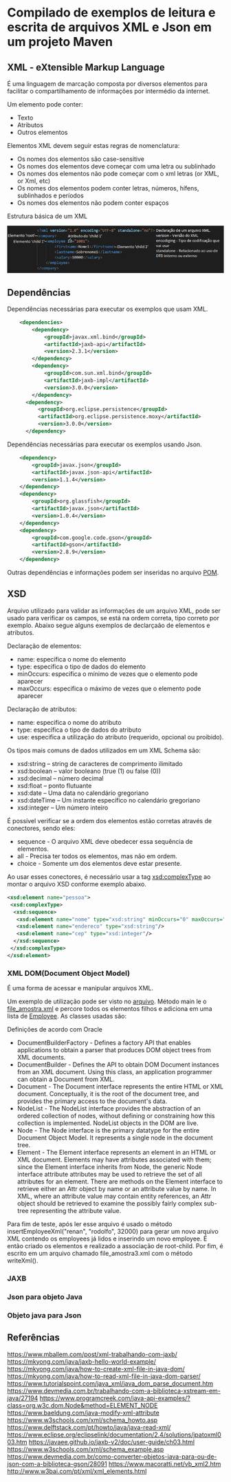# Compilado de exemplos de leitura e escrita de arquivos XML e Json em um projeto Maven


## XML - eXtensible Markup Language

É uma linguagem de marcação composta por diversos elementos para facilitar o compartilhamento de informações por intermédio da internet.

Um elemento pode conter:
* Texto
* Atributos
* Outros elementos


Elementos XML devem seguir estas regras de nomenclatura:
* Os nomes dos elementos são case-sensitive
* Os nomes dos elementos deve começar com uma letra ou  sublinhado
* Os nomes dos elementos não pode começar com o xml letras (or XML, or Xml, etc)
* Os nomes dos elementos podem conter letras, números, hífens, sublinhados e períodos
* Os nomes dos elementos não podem conter espaços
  
Estrutura básica de um XML

![](src/main/resources/xml.png)

## Dependências 

Dependências necessárias para executar os exemplos que usam XML.

```xml
    <dependencies>
        <dependency>
            <groupId>javax.xml.bind</groupId>
            <artifactId>jaxb-api</artifactId>
            <version>2.3.1</version>
        </dependency>
        <dependency>
            <groupId>com.sun.xml.bind</groupId>
            <artifactId>jaxb-impl</artifactId>
            <version>3.0.0</version>
        </dependency>
	  <dependency>
	      <groupId>org.eclipse.persistence</groupId>
	      <artifactId>org.eclipse.persistence.moxy</artifactId>
	      <version>3.0.0</version>
	  </dependency> 
```

Dependências necessárias para executar os exemplos usando Json.

```xml
	<dependency>
	    <groupId>javax.json</groupId>
	    <artifactId>javax.json-api</artifactId>
	    <version>1.1.4</version>
	</dependency>	    
	<dependency>
	    <groupId>org.glassfish</groupId>
	    <artifactId>javax.json</artifactId>
	    <version>1.0.4</version>
	</dependency>	  
	<dependency>
	    <groupId>com.google.code.gson</groupId>
	    <artifactId>gson</artifactId>
	    <version>2.8.9</version>
	</dependency>	
```  

Outras dependências e informações podem ser inseridas no arquivo [POM](src/../pom.xml).


## XSD

Arquivo utilizado para validar as informações de um arquivo XML, pode ser usado para verificar os campos, se está na ordem correta, tipo correto por exemplo. Abaixo segue alguns exemplos de declarçaão de elementos e atributos.

Declaração de elementos:
* name: especifica o nome do elemento
* type: especifica o tipo de dados do elemento
* minOccurs: especifica o mínimo de vezes que o elemento pode aparecer
* maxOccurs: especifica o máximo de vezes que o elemento pode aparecer

Declaração de atributos:
* name: especifica o nome do atributo
* type: especifica o tipo de dados do atributo
* use: especifica a utilização do atributo (requerido, opcional ou proibido).


Os tipos mais comuns de dados utilizados em um XML Schema são:

* xsd:string – string de caracteres de comprimento ilimitado
* xsd:boolean – valor booleano (true (1) ou false (0))
* xsd:decimal – número decimal
* xsd:float – ponto flutuante
* xsd:date – Uma data no calendário gregoriano
* xsd:dateTime – Um instante específico no calendário gregoriano
* xsd:integer – Um número inteiro

É possível verificar se a ordem dos elementos estão corretas através de conectores, sendo eles:

* sequence - O arquivo XML deve obedecer essa sequência de elementos.
* all - Precisa ter todos os elementos, mas não em ordem.
* choice - Somente um dos elementos deve estar presente.

Ao usar esses conectores, é necessário usar a tag <xsd:complexType> ao montar o arquivo XSD conforme exemplo abaixo.

```xml
<xsd:element name="pessoa">
 <xsd:complexType>
  <xsd:sequence>
   <xsd:element name="nome" type="xsd:string" minOccurs="0" maxOccurs="1"/>
   <xsd:element name="endereco" type="xsd:string"/>
   <xsd:element name="cep" type="xsd:integer"/>
  </xsd:sequence>
 </xsd:complexType>
</xsd:element>
```

### XML DOM(Document Object Model)

É uma forma de acessar e manipular arquivos XML.

Um exemplo de utilização pode ser visto no [arquivo](src\main\java\DOMParser\XmlPOJODOM.java). Método main le o [file_amostra.xml](src\main\resources\file_amostra.xml) e percore todos os elementos filhos e adiciona em uma lista de [Employee](src\main\java\DOMParser\Employee.java). As classes usadas são:

Definições de acordo com Oracle
* DocumentBuilderFactory - Defines a factory API that enables applications to obtain a parser that produces DOM object trees from XML documents.
* DocumentBuilder -  Defines the API to obtain DOM Document instances from an XML document. Using this class, an application programmer can obtain a Document from XML.
* Document - The Document interface represents the entire HTML or XML document. Conceptually, it is the root of the document tree, and provides the primary access to the document's data.
* NodeList - The NodeList interface provides the abstraction of an ordered collection of nodes, without defining or constraining how this collection is implemented. NodeList objects in the DOM are live.
* Node - The Node interface is the primary datatype for the entire Document Object Model. It represents a single node in the document tree.
* Element - The Element interface represents an element in an HTML or XML document. Elements may have attributes associated with them; since the Element interface inherits from Node, the generic Node interface attribute attributes may be used to retrieve the set of all attributes for an element. There are methods on the Element interface to retrieve either an Attr object by name or an attribute value by name. In XML, where an attribute value may contain entity references, an Attr object should be retrieved to examine the possibly fairly complex sub-tree representing the attribute value. 

Para fim de teste, após ler esse arquivo é usado o método insertEmployeeXml("renan", "rodolfo", 32000) para gerar um novo arquivo XML contendo os employees já lidos e inserindo um novo employee. É então criado os elementos e realizado a associação de root-child. Por fim, é escrito em um arquivo chamado file_amostra3.xml com o método writeXml().


### JAXB

  
### Json para objeto Java


### Objeto java para Json


## Referências

https://www.mballem.com/post/xml-trabalhando-com-jaxb/
https://mkyong.com/java/jaxb-hello-world-example/
https://mkyong.com/java/how-to-create-xml-file-in-java-dom/ https://mkyong.com/java/how-to-read-xml-file-in-java-dom-parser/ https://www.tutorialspoint.com/java_xml/java_dom_parse_document.htm https://www.devmedia.com.br/trabalhando-com-a-biblioteca-xstream-em-java/27194 https://www.programcreek.com/java-api-examples/?class=org.w3c.dom.Node&method=ELEMENT_NODE https://www.baeldung.com/java-modify-xml-attribute https://www.w3schools.com/xml/schema_howto.asp https://www.delftstack.com/pt/howto/java/java-read-xml/ https://www.eclipse.org/eclipselink/documentation/2.4/solutions/jpatoxml003.htm
https://javaee.github.io/jaxb-v2/doc/user-guide/ch03.html
https://www.w3schools.com/xml/schema_example.asp
https://www.devmedia.com.br/como-converter-objetos-java-para-ou-de-json-com-a-biblioteca-gson/28091
https://www.macoratti.net/vb_xml2.htm
http://www.w3bai.com/pt/xml/xml_elements.html
